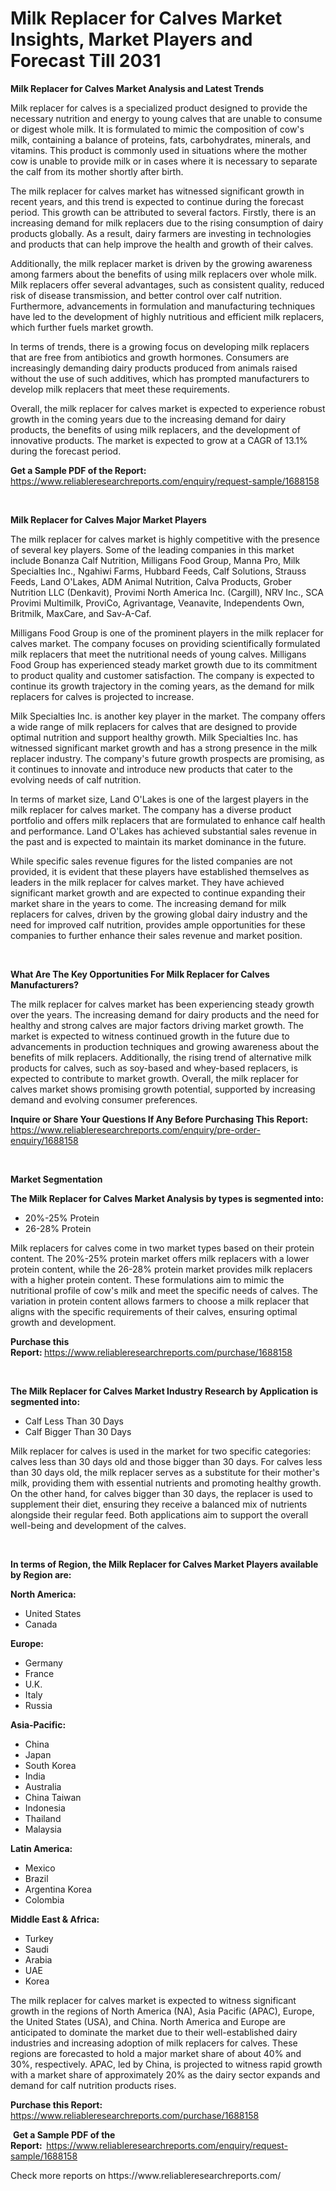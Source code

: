 <p><h1>Milk Replacer for Calves Market Insights, Market Players and Forecast Till 2031</h1></p><p><strong>Milk Replacer for Calves Market Analysis and Latest Trends</strong></p>
<p><p>Milk replacer for calves is a specialized product designed to provide the necessary nutrition and energy to young calves that are unable to consume or digest whole milk. It is formulated to mimic the composition of cow's milk, containing a balance of proteins, fats, carbohydrates, minerals, and vitamins. This product is commonly used in situations where the mother cow is unable to provide milk or in cases where it is necessary to separate the calf from its mother shortly after birth.</p><p>The milk replacer for calves market has witnessed significant growth in recent years, and this trend is expected to continue during the forecast period. This growth can be attributed to several factors. Firstly, there is an increasing demand for milk replacers due to the rising consumption of dairy products globally. As a result, dairy farmers are investing in technologies and products that can help improve the health and growth of their calves.</p><p>Additionally, the milk replacer market is driven by the growing awareness among farmers about the benefits of using milk replacers over whole milk. Milk replacers offer several advantages, such as consistent quality, reduced risk of disease transmission, and better control over calf nutrition. Furthermore, advancements in formulation and manufacturing techniques have led to the development of highly nutritious and efficient milk replacers, which further fuels market growth.</p><p>In terms of trends, there is a growing focus on developing milk replacers that are free from antibiotics and growth hormones. Consumers are increasingly demanding dairy products produced from animals raised without the use of such additives, which has prompted manufacturers to develop milk replacers that meet these requirements.</p><p>Overall, the milk replacer for calves market is expected to experience robust growth in the coming years due to the increasing demand for dairy products, the benefits of using milk replacers, and the development of innovative products. The market is expected to grow at a CAGR of 13.1% during the forecast period.</p></p>
<p><strong>Get a Sample PDF of the Report:&nbsp;</strong> <a href="https://www.reliableresearchreports.com/enquiry/request-sample/1688158">https://www.reliableresearchreports.com/enquiry/request-sample/1688158</a></p>
<p>&nbsp;</p>
<p><strong>Milk Replacer for Calves Major Market Players</strong></p>
<p><p>The milk replacer for calves market is highly competitive with the presence of several key players. Some of the leading companies in this market include Bonanza Calf Nutrition, Milligans Food Group, Manna Pro, Milk Specialties Inc., Ngahiwi Farms, Hubbard Feeds, Calf Solutions, Strauss Feeds, Land O'Lakes, ADM Animal Nutrition, Calva Products, Grober Nutrition LLC (Denkavit), Provimi North America Inc. (Cargill), NRV Inc., SCA Provimi Multimilk, ProviCo, Agrivantage, Veanavite, Independents Own, Britmilk, MaxCare, and Sav-A-Caf.</p><p>Milligans Food Group is one of the prominent players in the milk replacer for calves market. The company focuses on providing scientifically formulated milk replacers that meet the nutritional needs of young calves. Milligans Food Group has experienced steady market growth due to its commitment to product quality and customer satisfaction. The company is expected to continue its growth trajectory in the coming years, as the demand for milk replacers for calves is projected to increase.</p><p>Milk Specialties Inc. is another key player in the market. The company offers a wide range of milk replacers for calves that are designed to provide optimal nutrition and support healthy growth. Milk Specialties Inc. has witnessed significant market growth and has a strong presence in the milk replacer industry. The company's future growth prospects are promising, as it continues to innovate and introduce new products that cater to the evolving needs of calf nutrition.</p><p>In terms of market size, Land O'Lakes is one of the largest players in the milk replacer for calves market. The company has a diverse product portfolio and offers milk replacers that are formulated to enhance calf health and performance. Land O'Lakes has achieved substantial sales revenue in the past and is expected to maintain its market dominance in the future.</p><p>While specific sales revenue figures for the listed companies are not provided, it is evident that these players have established themselves as leaders in the milk replacer for calves market. They have achieved significant market growth and are expected to continue expanding their market share in the years to come. The increasing demand for milk replacers for calves, driven by the growing global dairy industry and the need for improved calf nutrition, provides ample opportunities for these companies to further enhance their sales revenue and market position.</p></p>
<p>&nbsp;</p>
<p><strong>What Are The Key Opportunities For Milk Replacer for Calves Manufacturers?</strong></p>
<p><p>The milk replacer for calves market has been experiencing steady growth over the years. The increasing demand for dairy products and the need for healthy and strong calves are major factors driving market growth. The market is expected to witness continued growth in the future due to advancements in production techniques and growing awareness about the benefits of milk replacers. Additionally, the rising trend of alternative milk products for calves, such as soy-based and whey-based replacers, is expected to contribute to market growth. Overall, the milk replacer for calves market shows promising growth potential, supported by increasing demand and evolving consumer preferences.</p></p>
<p><strong>Inquire or Share Your Questions If Any Before Purchasing This Report:</strong> <a href="https://www.reliableresearchreports.com/enquiry/pre-order-enquiry/1688158">https://www.reliableresearchreports.com/enquiry/pre-order-enquiry/1688158</a></p>
<p>&nbsp;</p>
<p><strong>Market Segmentation</strong></p>
<p><strong>The Milk Replacer for Calves Market Analysis by types is segmented into:</strong></p>
<p><ul><li>20%-25% Protein</li><li>26-28% Protein</li></ul></p>
<p><p>Milk replacers for calves come in two market types based on their protein content. The 20%-25% protein market offers milk replacers with a lower protein content, while the 26-28% protein market provides milk replacers with a higher protein content. These formulations aim to mimic the nutritional profile of cow's milk and meet the specific needs of calves. The variation in protein content allows farmers to choose a milk replacer that aligns with the specific requirements of their calves, ensuring optimal growth and development.</p></p>
<p><strong>Purchase this Report:&nbsp;</strong><a href="https://www.reliableresearchreports.com/purchase/1688158">https://www.reliableresearchreports.com/purchase/1688158</a></p>
<p>&nbsp;</p>
<p><strong>The Milk Replacer for Calves Market Industry Research by Application is segmented into:</strong></p>
<p><ul><li>Calf Less Than 30 Days</li><li>Calf Bigger Than 30 Days</li></ul></p>
<p><p>Milk replacer for calves is used in the market for two specific categories: calves less than 30 days old and those bigger than 30 days. For calves less than 30 days old, the milk replacer serves as a substitute for their mother's milk, providing them with essential nutrients and promoting healthy growth. On the other hand, for calves bigger than 30 days, the replacer is used to supplement their diet, ensuring they receive a balanced mix of nutrients alongside their regular feed. Both applications aim to support the overall well-being and development of the calves.</p></p>
<p>&nbsp;</p>
<p><strong>In terms of Region, the Milk Replacer for Calves Market Players available by Region are:</strong></p>
<p>
    <p> <strong> North America: </strong>
        <ul>
            <li>United States</li>
            <li>Canada</li>
        </ul>
        </p> 
    <p> <strong> Europe: </strong>
        <ul>
            <li>Germany</li>
            <li>France</li>
            <li>U.K.</li>
            <li>Italy</li>
            <li>Russia</li>
        </ul>
        </p> 
    <p> <strong> Asia-Pacific: </strong>
        <ul>
            <li>China</li>
            <li>Japan</li>
            <li>South Korea</li>
            <li>India</li>
            <li>Australia</li>
            <li>China Taiwan</li>
            <li>Indonesia</li>
            <li>Thailand</li>
            <li>Malaysia</li>
        </ul>
        </p> 
    <p> <strong> Latin America: </strong>
        <ul>
            <li>Mexico</li>
            <li>Brazil</li>
            <li>Argentina Korea</li>
            <li>Colombia</li>
        </ul>
        </p> 
    <p> <strong> Middle East & Africa: </strong>
        <ul>
            <li>Turkey</li>
            <li>Saudi</li>
            <li>Arabia</li>
            <li>UAE</li>
            <li>Korea</li>
        </ul>
    </p>
    </p>
<p><p>The milk replacer for calves market is expected to witness significant growth in the regions of North America (NA), Asia Pacific (APAC), Europe, the United States (USA), and China. North America and Europe are anticipated to dominate the market due to their well-established dairy industries and increasing adoption of milk replacers for calves. These regions are forecasted to hold a major market share of about 40% and 30%, respectively. APAC, led by China, is projected to witness rapid growth with a market share of approximately 20% as the dairy sector expands and demand for calf nutrition products rises.</p></p>
<p><strong>Purchase this Report: </strong><a href="https://www.reliableresearchreports.com/purchase/1688158">https://www.reliableresearchreports.com/purchase/1688158</a></p>
<p>&nbsp;<strong>Get a Sample PDF of the Report:&nbsp;&nbsp;</strong><a href="https://www.reliableresearchreports.com/enquiry/request-sample/1688158">https://www.reliableresearchreports.com/enquiry/request-sample/1688158</a></p>
<p><strong></strong></p>
<p>Check more reports on https://www.reliableresearchreports.com/</p>